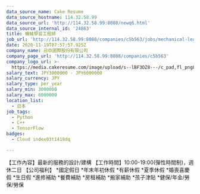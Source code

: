 ```yaml
---
data_source_name: Cake Resume
data_source_hostname: 114.32.58.99
data_source_url: 'http://114.32.58.99:8088/newq6.html'
data_source_internal_id: '24863'
title: 機械學習工程師
job_url: 'http://114.32.58.99:8088/companies/c5b563/jobs/mechanical-learning-engineer'
date: 2020-11-19T07:57:57.925Z
company_name: 日玖國際股份有限公司
company_page_url: 'http://114.32.58.99:8088/companies/c5b563'
company_logo_url: >-
  https://media.cakeresume.com/image/upload/s--lBF3OZ8---/c_pad,fl_png8,h_200,w_200/v1605680300/mifv3jy3f7vuahmxwvkd.png
salary_text: JPY3000000 - JPY6000000
salary_currency: JPY
salary_type: per_year
salary_min: 3000000
salary_max: 6000000
location_list:
  - 日本
job_tags:
  - Python
  - C++
  - TensorFlow
badges:
  - Cloud index03t1419dq

---
```


【工作內容】最新的服務的設計/建構 【工作時間】10:00-19:00(彈性時間制)，週休二日 【公司福利】 *國定假日 *年末年初休假 *有薪休假 *夏季休假 *婚喪喜慶假 *生日假 *進修補助 *餐費補助 *房租補助 *搬家補助 *孩子津貼 *健保/年金/勞保/勞保